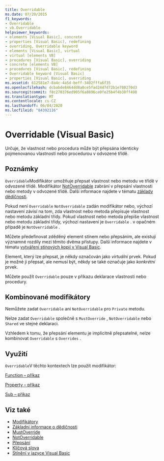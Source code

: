 ```yaml
---
title: Overridable
ms.date: 07/20/2015
f1_keywords:
- Overridable
- vb.Overridable
helpviewer_keywords:
- elements [Visual Basic], concrete
- properties [Visual Basic], redefining
- overriding, Overridable keyword
- elements [Visual Basic], virtual
- virtual [elements VB]
- procedures [Visual Basic], overriding
- concrete [elements VB]
- procedures [Visual Basic], redefining
- Overridable keyword [Visual Basic]
- properties [Visual Basic], overriding
ms.assetid: 612581e7-8a4c-4a5d-beff-3402fffa6f35
ms.openlocfilehash: dcbabde8464dd8a0ce5fad24d7d72b1e780270d3
ms.sourcegitcommit: f8c270376ed905f6a8896ce0fe25b4f4b38ff498
ms.translationtype: MT
ms.contentlocale: cs-CZ
ms.lasthandoff: 06/04/2020
ms.locfileid: "84392116"
---
```

# <a name="overridable-visual-basic"></a>Overridable (Visual Basic)
Určuje, že vlastnost nebo procedura může být přepsána identicky pojmenovanou vlastností nebo procedurou v odvozené třídě.  
  
## <a name="remarks"></a>Poznámky  
 `Overridable`Modifikátor umožňuje přepsat vlastnost nebo metodu ve třídě v odvozené třídě. Modifikátor [NotOverridable](notoverridable.md) zabrání v přepsání vlastnosti nebo metody v odvozené třídě.  Další informace najdete v tématu [základy dědičnosti](../../programming-guide/language-features/objects-and-classes/inheritance-basics.md).  
  
 Pokud není `Overridable` `NotOverridable` zadán modifikátor nebo, výchozí nastavení závisí na tom, zda vlastnost nebo metoda přepisuje vlastnost nebo metodu základní třídy. Pokud vlastnost nebo metoda přepíše vlastnost nebo metodu základní třídy, výchozí nastavení je `Overridable` . v opačném případě je `NotOverridable` .  
  
 Můžete předefinovat zděděný element stínem nebo přepsáním, ale existují významné rozdíly mezi těmito dvěma přístupy. Další informace najdete v tématu [vytváření stínových kopií v Visual Basic](../../programming-guide/language-features/declared-elements/shadowing.md).  
  
 Element, který lze přepsat, je někdy označován jako *virtuální* prvek. Pokud je možné ji přepsat, ale nemusí být, někdy se také označuje jako *konkrétní* prvek.  
  
 Můžete použít `Overridable` pouze v příkazu deklarace vlastnosti nebo procedury.  
  
## <a name="combined-modifiers"></a>Kombinované modifikátory  
 Nemůžete zadat `Overridable` ani `NotOverridable` pro `Private` metodu.  
  
 Nelze zadat `Overridable` společně s `MustOverride` , `NotOverridable` nebo `Shared` ve stejné deklaraci.  
  
 Vzhledem k tomu, že přepsání elementu je implicitně přepsatelné, nelze kombinovat `Overridable` s `Overrides` .  
  
## <a name="usage"></a>Využití  
 `Overridable`V těchto kontextech lze použít modifikátor:  
  
 [Function – příkaz](../statements/function-statement.md)  
  
 [Property – příkaz](../statements/property-statement.md)  
  
 [Sub – příkaz](../statements/sub-statement.md)  
  
## <a name="see-also"></a>Viz také

- [Modifikátory](index.md)
- [Základní informace o dědičnosti](../../programming-guide/language-features/objects-and-classes/inheritance-basics.md)
- [MustOverride](mustoverride.md)
- [NotOverridable](notoverridable.md)
- [Přepsání](overrides.md)
- [Klíčová slova](../keywords/index.md)
- [Stínění v jazyce Visual Basic](../../programming-guide/language-features/declared-elements/shadowing.md)
